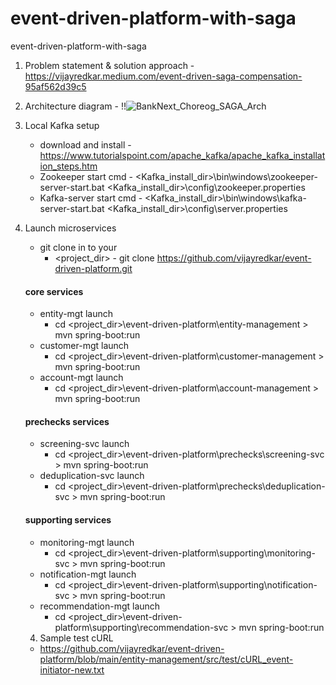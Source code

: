 # event-driven-platform-with-saga
event-driven-platform-with-saga

1. Problem statement & solution approach - https://vijayredkar.medium.com/event-driven-saga-compensation-95af562d39c5
2. Architecture diagram - !!![BankNext_Choreog_SAGA_Arch](https://user-images.githubusercontent.com/25388646/127653144-b97fa414-1bc2-4a58-b4c7-7fca7d6530b6.png)


3. Local Kafka setup
    - download and install - https://www.tutorialspoint.com/apache_kafka/apache_kafka_installation_steps.htm
    - Zookeeper start cmd  - <Kafka_install_dir>\bin\windows\zookeeper-server-start.bat <Kafka_install_dir>\config\zookeeper.properties
    - Kafka-server start cmd - <Kafka_install_dir>\bin\windows\kafka-server-start.bat <Kafka_install_dir>\config\server.properties
4. Launch microservices
   - git clone in to your 
     - <project_dir> - git clone https://github.com/vijayredkar/event-driven-platform.git
   #### core services
   - entity-mgt launch      
     - cd <project_dir>\event-driven-platform\entity-management >  mvn spring-boot:run
   - customer-mgt launch    
     - cd <project_dir>\event-driven-platform\customer-management >  mvn spring-boot:run
   - account-mgt launch     
     - cd <project_dir>\event-driven-platform\account-management >  mvn spring-boot:run   
   #### prechecks services
   - screening-svc launch     
     - cd <project_dir>\event-driven-platform\prechecks\screening-svc >  mvn spring-boot:run   
   - deduplication-svc launch     
     - cd <project_dir>\event-driven-platform\prechecks\deduplication-svc >  mvn spring-boot:run
   #### supporting services
   - monitoring-mgt launch  
     - cd <project_dir>\event-driven-platform\supporting\monitoring-svc >  mvn spring-boot:run
   - notification-mgt launch  
     - cd <project_dir>\event-driven-platform\supporting\notification-svc >  mvn spring-boot:run
   - recommendation-mgt launch 
     - cd <project_dir>\event-driven-platform\supporting\recommendation-svc >  mvn spring-boot:run
   4. Sample test cURL
   - https://github.com/vijayredkar/event-driven-platform/blob/main/entity-management/src/test/cURL_event-initiator-new.txt
